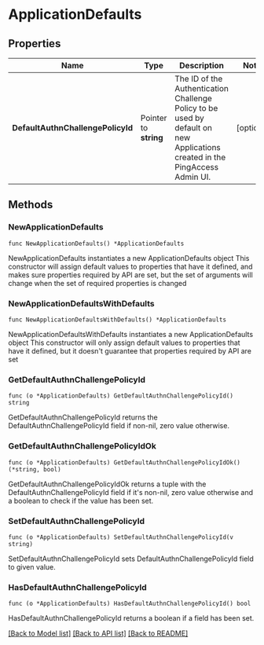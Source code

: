 # ApplicationDefaults

## Properties

Name | Type | Description | Notes
------------ | ------------- | ------------- | -------------
**DefaultAuthnChallengePolicyId** | Pointer to **string** | The ID of the Authentication Challenge Policy to be used by default on new Applications created in the PingAccess Admin UI. | [optional] 

## Methods

### NewApplicationDefaults

`func NewApplicationDefaults() *ApplicationDefaults`

NewApplicationDefaults instantiates a new ApplicationDefaults object
This constructor will assign default values to properties that have it defined,
and makes sure properties required by API are set, but the set of arguments
will change when the set of required properties is changed

### NewApplicationDefaultsWithDefaults

`func NewApplicationDefaultsWithDefaults() *ApplicationDefaults`

NewApplicationDefaultsWithDefaults instantiates a new ApplicationDefaults object
This constructor will only assign default values to properties that have it defined,
but it doesn't guarantee that properties required by API are set

### GetDefaultAuthnChallengePolicyId

`func (o *ApplicationDefaults) GetDefaultAuthnChallengePolicyId() string`

GetDefaultAuthnChallengePolicyId returns the DefaultAuthnChallengePolicyId field if non-nil, zero value otherwise.

### GetDefaultAuthnChallengePolicyIdOk

`func (o *ApplicationDefaults) GetDefaultAuthnChallengePolicyIdOk() (*string, bool)`

GetDefaultAuthnChallengePolicyIdOk returns a tuple with the DefaultAuthnChallengePolicyId field if it's non-nil, zero value otherwise
and a boolean to check if the value has been set.

### SetDefaultAuthnChallengePolicyId

`func (o *ApplicationDefaults) SetDefaultAuthnChallengePolicyId(v string)`

SetDefaultAuthnChallengePolicyId sets DefaultAuthnChallengePolicyId field to given value.

### HasDefaultAuthnChallengePolicyId

`func (o *ApplicationDefaults) HasDefaultAuthnChallengePolicyId() bool`

HasDefaultAuthnChallengePolicyId returns a boolean if a field has been set.


[[Back to Model list]](../README.md#documentation-for-models) [[Back to API list]](../README.md#documentation-for-api-endpoints) [[Back to README]](../README.md)


